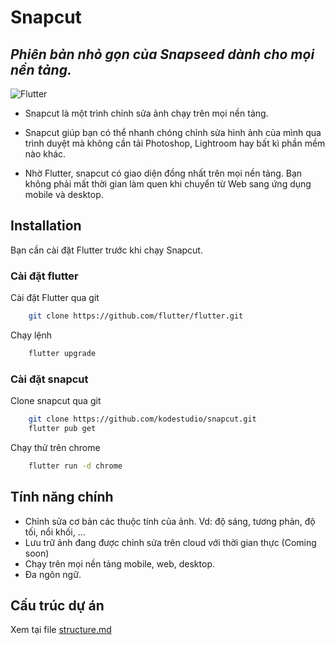 # Snapcut
## _Phiên bản nhỏ gọn của Snapseed dành cho mọi nền tảng._

![Flutter](https://img.shields.io/badge/Flutter-02569B?style=for-the-badge&logo=flutter&logoColor=white)

- Snapcut là một trình chỉnh sửa ảnh chạy trên mọi nền tảng.
- Snapcut giúp bạn có thể nhanh chóng chỉnh sửa hình ảnh của mình qua trình duyệt
mà không cần tải Photoshop, Lightroom hay bất kì phần mềm nào khác.

- Nhờ Flutter, snapcut có giao diện đồng nhất trên mọi nền tảng.
Bạn không phải mất thời gian làm quen khi chuyển từ Web sang ứng dụng mobile và desktop.


## Installation
Bạn cần cài đặt Flutter trước khi chạy Snapcut.
### Cài đặt flutter
Cài đặt Flutter qua git
```sh
    git clone https://github.com/flutter/flutter.git
```
Chạy lệnh
```sh
    flutter upgrade
```
### Cài đặt snapcut
Clone snapcut qua git
```sh
    git clone https://github.com/kodestudio/snapcut.git
    flutter pub get
```
Chạy thử trên chrome
```sh
    flutter run -d chrome
```


## Tính năng chính

- Chỉnh sửa cơ bản các thuộc tính của ảnh. Vd: độ sáng, tương phản, độ tối, nổi khối, ...
- Lưu trữ ảnh đang được chỉnh sửa trên cloud với thời gian thực (Coming soon)
- Chạy trên mọi nền tảng mobile, web, desktop.
- Đa ngôn ngữ.

## Cấu trúc dự án
Xem tại file [structure.md](lib/src/README.md)